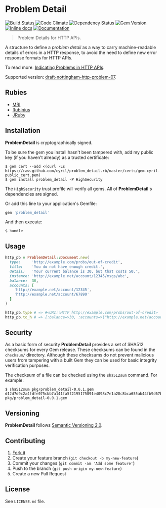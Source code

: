 # Problem Detail

[![Build Status](https://travis-ci.org/cyril/problem_detail.rb.svg?branch=master)][travis]
[![Code Climate](https://codeclimate.com/github/cyril/problem_detail.rb/badges/gpa.svg)][codeclimate]
[![Dependency Status](https://gemnasium.com/cyril/problem_detail.rb.svg)][gemnasium]
[![Gem Version](https://badge.fury.io/rb/problem_detail.rb.svg)][gem]
[![Inline docs](http://inch-ci.org/github/cyril/problem_detail.rb.svg?branch=master)][inchpages]
[![Documentation](http://img.shields.io/:yard-docs-38c800.svg)][rubydoc]

> Problem Details for HTTP APIs.

A structure to define a *problem detail* as a way to carry machine-readable details of errors in a HTTP response, to avoid the need to define new error response formats for HTTP APIs.

To read more: [Indicating Problems in HTTP APIs](http://www.mnot.net/blog/2013/05/15/http_problem).

Supported version: [draft-nottingham-http-problem-07](https://www.ietf.org/archive/id/draft-nottingham-http-problem-07.txt).

## Rubies

* [MRI](https://www.ruby-lang.org/)
* [Rubinius](http://rubini.us/)
* [JRuby](http://jruby.org/)

## Installation

__ProblemDetail__ is cryptographically signed.

To be sure the gem you install hasn't been tampered with, add my public key (if you haven't already) as a trusted certificate:

    $ gem cert --add <(curl -Ls https://raw.github.com/cyril/problem_detail.rb/master/certs/gem-cyril-public_cert.pem)
    $ gem install problem_detail -P HighSecurity

The `HighSecurity` trust profile will verify all gems.  All of __ProblemDetail__'s dependencies are signed.

Or add this line to your application's Gemfile:

```ruby
gem 'problem_detail'
```

And then execute:

    $ bundle

## Usage

```ruby
http_pb = ProblemDetail::Document.new(
  type:     'http://example.com/probs/out-of-credit',
  title:    'You do not have enough credit.',
  detail:   'Your current balance is 30, but that costs 50.',
  instance: 'http://example.net/account/12345/msgs/abc',
  balance:  30,
  accounts: [
    'http://example.net/account/12345',
    'http://example.net/account/67890'
  ]
)

http_pb.type # => #<URI::HTTP http://example.com/probs/out-of-credit>
http_pb.to_h # => {:balance=>30, :accounts=>["http://example.net/account/12345", "http://example.net/account/67890"], :detail=>"Your current balance is 30, but that costs 50.", :instance=>#<URI::HTTP http://example.net/account/12345/msgs/abc>, :title=>"You do not have enough credit.", :type=>#<URI::HTTP http://example.com/probs/out-of-credit>}
```

## Security

As a basic form of security __ProblemDetail__ provides a set of SHA512 checksums for
every Gem release.  These checksums can be found in the `checksum/` directory.
Although these checksums do not prevent malicious users from tampering with a
built Gem they can be used for basic integrity verification purposes.

The checksum of a file can be checked using the `sha512sum` command.  For
example:

    $ sha512sum pkg/problem_detail-0.0.1.gem
    d12d7d9c2a4fdfe075cbb7a141fa5f2195175891e4098c7e1a28c8bca655ab44fb9d67b6a2e3991d0f852026c5e4537fdf7e314575c68d1c80b3a4b1eb1c041f  pkg/problem_detail-0.0.1.gem

## Versioning

__ProblemDetail__ follows [Semantic Versioning 2.0](http://semver.org/).

## Contributing

1. [Fork it](https://github.com/cyril/problem_detail.rb/fork)
2. Create your feature branch (`git checkout -b my-new-feature`)
3. Commit your changes (`git commit -am 'Add some feature'`)
4. Push to the branch (`git push origin my-new-feature`)
5. Create a new Pull Request

## License

See `LICENSE.md` file.

[gem]: https://rubygems.org/gems/problem_detail
[travis]: https://travis-ci.org/cyril/problem_detail.rb
[codeclimate]: https://codeclimate.com/github/cyril/problem_detail.rb
[gemnasium]: https://gemnasium.com/cyril/problem_detail.rb
[inchpages]: http://inch-ci.org/github/cyril/problem_detail.rb
[rubydoc]: http://rubydoc.info/gems/problem_detail/frames

